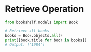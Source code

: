 # Retrieve Operation

```python
from bookshelf.models import Book

# Retrieve all books
books = Book.objects.all()
print([book.title for book in books])
# Output: ["1984"]
```
